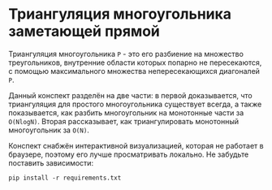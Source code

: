 # Триангуляция многоугольника заметающей прямой

Триангуляция многоугольника `P` - это его разбиение на множество треугольников, внутренние области которых попарно не пересекаются, с помощью максимального множества непересекающихся диагоналей `P`.

Данный конспект разделён на две части: в первой доказывается, что триангуляция для простого многоугольника существует всегда, а также показывается, как разбить многоугольник на монотонные части за `O(NlogN)`.
Вторая рассказывает, как триангулировать монотонный многоугольник за `O(N)`.

Конспект снабжён интерактивной визуализацией, которая не работает в браузере, поэтому его лучше просматривать локально.
Не забудьте поставить зависимости:

```
pip install -r requirements.txt
```
